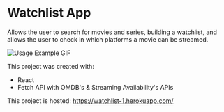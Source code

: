 # Watchlist App

Allows the user to search for movies and series, building a watchlist, and allows the user to check in which platforms a movie can be streamed.

![Usage Example GIF](img/example.gif)

This project was created with: 
* React 
* Fetch API with OMDB's & Streaming Availability's APIs

This project is hosted:
https://watchlist-1.herokuapp.com/

